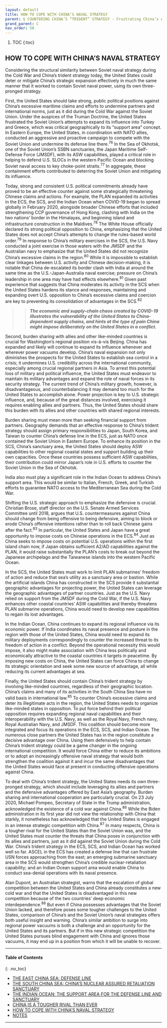 ```yaml
---
layout: default
title: HOW TO COPE WITH CHINA’S NAVAL STRATEGY  
parent: § COUNTERING CHINA’S “TRIDENT” STRATEGY - Frustrating China’s Aims in the East and South China Seas and the Indian Ocean  
grand_parent: C
nav_order: 50 
---
```

<style>
.dont-break-out {
  /* These are technically the same, but use both */
  overflow-wrap: break-word;
  word-wrap: break-word;

     -ms-word-break: break-all;
  /* This is the dangerous one in WebKit, as it breaks things wherever */
  word-break: break-all;
  /* Instead use this non-standard one: */
  word-break: break-word;
}

.youtube-container {
    position: relative;
    width: 100%;
    height: 0;
    padding-bottom: 56.25%;
}
.youtube-video {
    position: absolute;
    top: 0;
    left: 0;
    width: 100%;
    height: 100%;
}

</style>

<div class="dont-break-out" markdown="1">

1. TOC
{:toc}

## HOW TO COPE WITH CHINA’S NAVAL STRATEGY
Considering the structural similarity between Soviet naval strategy during the Cold War and China’s trident strategy today, the United States could deter or mitigate China’s strategic expansion effectively in much the same manner that it worked to contain Soviet naval power, using its own three-pronged strategy.

First, the United States should take strong, public political positions against China’s excessive maritime claims and efforts to undermine partners and international norms, just as it did during the Cold War against the Soviet Union. Under the auspices of the Truman Doctrine, the United States frustrated the Soviet Union’s attempts to expand its influence into Turkey and Greece, which was critical geographically to its “support area” concept. In Eastern Europe, the United States, in coordination with NATO allies, conducted an aggressive and proactive campaign to compete with the Soviet Union and undermine its defense line there.<sup>76</sup> In the Sea of Okhotsk, one of the Soviet Union’s SSBN sanctuaries, the Japan Maritime Self-Defense Force (JMSDF), with its ASW capabilities, played a critical role in helping to defend U.S. SLOCs in the western Pacific Ocean and blocking Soviet naval access to key choke-point straits.<sup>77</sup> In aggregate, these containment efforts contributed to deterring the Soviet Union and mitigating its influence.

Today, strong and consistent U.S. political commitments already have proved to be an effective counter against some strategically threatening Chinese claims and actions. For example, the PLAN expanded its activities in the ECS, the SCS, and the Indian Ocean when COVID-19 began to spread globally in February 2020, alongside broader Chinese efforts that included strengthening CCP governance of Hong Kong, clashing with India on the two nations’ border in the Himalayas, and beginning island and infrastructure construction in the Maldives.<sup>78</sup> The White House officially declared its strong political opposition to China, emphasizing that the United States does not accept China’s attempts to change the rules-based world order.<sup>79</sup> In response to China’s military exercises in the SCS, the U.S. Navy conducted a joint exercise in those waters with the JMSDF and the Australian navy to emphasize that the United States did not recognize China’s excessive claims in the region.<sup>80</sup> While it is impossible to establish clear linkages between U.S. activity and Chinese decision-making, it is notable that China de-escalated its border clash with India at around the same time as the U.S.-Japan-Australia naval exercise; pressure on China’s leadership in one area may have had effects elsewhere.<sup>81</sup> Given past experience that suggests that China moderates its activity in the SCS when the United States hardens its stance and responses, maintaining and expanding overt U.S. opposition to China’s excessive claims and coercion are key to preventing its consolidation of advantages in the SCS.<sup>82</sup>

>> ***The economic and supply-chain chaos created by COVID-19 illustrates the vulnerability of the United States to China-dependent supply chains, and hints at the type of pain China might impose deliberately on the United States in a conflict.***

Second, burden sharing with allies and other like-minded countries is crucial for Washington’s regional position vis-à-vis Beijing. China has expanded and likely will continue to expand its influence whenever and wherever power vacuums develop. China’s naval expansion not only diminishes the prospects for the United States to establish sea control in a crisis; it undermines U.S. credibility across the international community, especially among crucial regional partners in Asia. To arrest this potential loss of military and political influence, the United States must endeavor to maintain its military advantages and expand the role of naval forces in its security strategy. The current trend of China’s military growth, however, is disadvantageous, and counterbalancing it may demand too much for the United States to accomplish alone. Power projection is key to U.S. strategic influence, and, because of the great distances involved, exercising it requires enabling allies and partners. Thus, the United States should share this burden with its allies and other countries with shared regional interests.

Burden sharing must mean more than seeking financial support from partners. Geography demands that an effective response to China’s trident strategy should assign primary responsibilities to Japan, South Korea, and Taiwan to counter China’s defense line in the ECS, just as NATO once contained the Soviet Union in Eastern Europe. To enhance its position in the SCS, China’s sanctuary area, the United States should deploy ASW capabilities to other regional coastal states and support building up their own capacities. Once these countries possess sufficient ASW capabilities, their contribution could mirror Japan’s role in U.S. efforts to counter the Soviet Union in the Sea of Okhotsk.

India also must play a significant role in the Indian Ocean to address China’s support area. This would be similar to Italian, French, Greek, and Turkish efforts to guarantee NATO access to the Mediterranean Sea during the Cold War.

Shifting the U.S. strategic approach to emphasize the defensive is crucial. Christian Brose, staff director on the U.S. Senate Armed Services Committee until 2018, argues that U.S. countermeasures against China should change from being offensive to being defensive, aiming to block or erode China’s offensive intentions rather than to roll back Chinese gains after the fact.<sup>83</sup> In particular, the United States and Japan have a great opportunity to impose costs on Chinese operations in the ECS.<sup>84</sup> Just as China seeks to impose costs on potential U.S. operations within the first island chain now, if Japan obtains sufficient A2/AD capabilities against the PLAN, it would raise substantially the PLAN’s costs to break out beyond the Japanese archipelago and the Taiwanese islands into the western Pacific Ocean.

In the SCS, the United States must work to limit PLAN submarines’ freedom of action and reduce that sea’s utility as a sanctuary area or bastion. While the artificial islands China has constructed in the SCS provide it substantial geographic advantages for projecting power, the United States can leverage the geographic advantages of partner countries. Just as the U.S. Navy relied on support from the JMSDF during the Cold War, if the U.S. Navy enhances other coastal countries’ ASW capabilities and thereby threatens PLAN submarine operations, China would need to develop new capabilities to regain its lost advantages.

In the Indian Ocean, China continues to expand its regional influence via its economic power. If India coordinates its naval presence and posture in the region with those of the United States, China would need to expand its military deployments correspondingly to counter the increased threat to its freedom of action in a conflict. Beyond the operational necessity this would impose, it also might make association with China less politically and economically attractive to the coastal countries it targets in peacetime. By imposing new costs on China, the United States can force China to change its strategic orientation and seek some new source of advantage, all while reducing its current advantages at sea.

Finally, the United States should contain China’s trident strategy by involving like-minded countries, regardless of their geographic location. China’s claims and many of its activities in the South China Sea have no valid basis in international law.<sup>85</sup> To counter China’s excessive claims and deter its illegitimate acts in the region, the United States needs to organize like-minded states in opposition. To put force behind their political opposition requires expanding regional naval capabilities and their interoperability with the U.S. Navy, as well as the Royal Navy, French navy, Royal Australian Navy, and JMSDF. This coalition should become more integrated and focus its operations in the ECS, SCS, and Indian Ocean. The numerous close partners the United States has in the region constitute a decisive advantage over China. Using them defensively to help contain China’s trident strategy could be a game changer in the ongoing international competition. It would force China either to reduce its ambitions or to adopt an increasingly offensive naval strategy that would both strengthen the coalition against it and incur the same disadvantages that the United States would face at present in conducting offensive operations against China.

To deal with China’s trident strategy, the United States needs its own three-pronged strategy, which should include leveraging its allies and partners and the defensive advantages offered by East Asia’s geography. Burden sharing and international cooperation are particularly crucial. On 23 July 2020, Michael Pompeo, Secretary of State in the Trump administration, acknowledged the existence of a cold war against China.<sup>86</sup> While the Biden administration in its first year did not view the relationship with China that starkly, it nonetheless has acknowledged that the United States is engaged in an intense strategic competition with China.<sup>87</sup> In many respects, China is a tougher rival for the United States than the Soviet Union was, and the United States must counter the threats that China poses in conjunction with its allies and partners, just as it did against the Soviet Union during the Cold War. China’s trident strategy in the ECS, SCS, and Indian Ocean has worked well so far. ASCEL in the ECS has created a defense line that can frustrate USN forces approaching from the east; an emerging submarine sanctuary area in the SCS would strengthen China’s credible nuclear-retaliation capability; and an Indian Ocean support area would enable China to conduct sea-denial operations with its naval presence.

Alan Dupont, an Australian strategist, warns that the escalation of global competition between the United States and China already constitutes a new cold war and that the United States is disadvantaged in this new competition because of the two countries’ deep economic interdependence.<sup>88</sup> But even if China possesses advantages that the Soviet Union lacked, and therefore poses some tougher challenges to the United States, comparison of China’s and the Soviet Union’s naval strategies offers both useful insight and warning. China’s similar ambition to surge into regional power vacuums is both a challenge and an opportunity for the United States and its partners. But if in this new strategic competition the United States pursues blind engagement with China and ignores those vacuums, it may end up in a position from which it will be unable to recover.

***

#### Table of Contents
{: .no_toc}

<ul><li> <a href="/docs/C/COUNTERING-CHINA’S-“TRIDENT”-STRATEGY-Frustrating-China’s-Aims-in-the-East-and-South-China-Seas-and-the-Indian-Ocean-1/">
THE EAST CHINA SEA: DEFENSE LINE</a></li><li> <a href="/docs/C/COUNTERING-CHINA’S-“TRIDENT”-STRATEGY-Frustrating-China’s-Aims-in-the-East-and-South-China-Seas-and-the-Indian-Ocean-2/">
THE SOUTH CHINA SEA: CHINA’S NUCLEAR ASSURED RETALIATION SANCTUARY</a></li><li> <a href="/docs/C/COUNTERING-CHINA’S-“TRIDENT”-STRATEGY-Frustrating-China’s-Aims-in-the-East-and-South-China-Seas-and-the-Indian-Ocean-3/">
THE INDIAN OCEAN: THE SUPPORT AREA FOR THE DEFENSE LINE AND SANCTUARY</a></li><li> <a href="/docs/C/COUNTERING-CHINA’S-“TRIDENT”-STRATEGY-Frustrating-China’s-Aims-in-the-East-and-South-China-Seas-and-the-Indian-Ocean-4/">
CHINA IS A TOUGHER RIVAL THAN EVER</a></li><li> <a href="/docs/C/COUNTERING-CHINA’S-“TRIDENT”-STRATEGY-Frustrating-China’s-Aims-in-the-East-and-South-China-Seas-and-the-Indian-Ocean-5/">
HOW TO COPE WITH CHINA’S NAVAL STRATEGY</a></li><li> <a href="/docs/C/COUNTERING-CHINA’S-“TRIDENT”-STRATEGY-Frustrating-China’s-Aims-in-the-East-and-South-China-Seas-and-the-Indian-Ocean-6/">
NOTES</a></li></ul>

***

</div>
